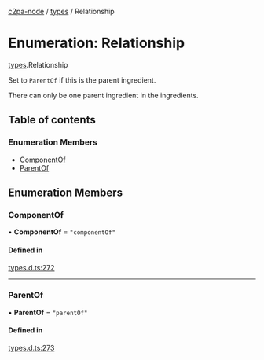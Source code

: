 [c2pa-node](../README.md) / [types](../modules/types.md) / Relationship

# Enumeration: Relationship

[types](../modules/types.md).Relationship

Set to `ParentOf` if this is the parent ingredient.

There can only be one parent ingredient in the ingredients.

## Table of contents

### Enumeration Members

- [ComponentOf](types.Relationship.md#componentof)
- [ParentOf](types.Relationship.md#parentof)

## Enumeration Members

### ComponentOf

• **ComponentOf** = ``"componentOf"``

#### Defined in

[types.d.ts:272](https://github.com/dkozma/c2pa-node/blob/8b6f4fd/js-src/types.d.ts#L272)

___

### ParentOf

• **ParentOf** = ``"parentOf"``

#### Defined in

[types.d.ts:273](https://github.com/dkozma/c2pa-node/blob/8b6f4fd/js-src/types.d.ts#L273)

